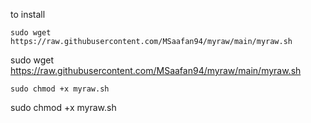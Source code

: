 to install 

```
sudo wget https://raw.githubusercontent.com/MSaafan94/myraw/main/myraw.sh
```
sudo wget https://raw.githubusercontent.com/MSaafan94/myraw/main/myraw.sh

```
sudo chmod +x myraw.sh
```
sudo chmod +x myraw.sh
